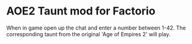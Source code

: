 # AOE2 Taunt mod for Factorio

When in game open up the chat and enter a number between 1-42.
The corresponding taunt from the original 'Age of Empires 2' will play.

